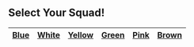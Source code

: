 ## Select Your Squad! ##
<!--
+ Note to instructor: Edit this page depending on how many squads you would like to support.
-->
| [Blue](squads/Blue.md)  | [White](squads/White.md) | [Yellow](squads/Yellow.md) | [Green](squads/Green.md) | [Pink](squads/Pink.md) | [Brown](squads/Brown.md) |
|:---:|:---:|:---:|:---:|:---:|:---:| 
